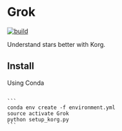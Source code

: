 Grok
====

[![build](https://github.com/andycasey/Grok/actions/workflows/python.yml/badge.svg)](https://github.com/andycasey/Grok/actions/workflows/python.yml)

Understand stars better with Korg.


Install
-------


Using Conda
~~~~~~~~~~~

```
conda env create -f environment.yml
source activate Grok
python setup_korg.py
```
